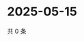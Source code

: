 # 2025-05-15

共 0 条

<!-- BEGIN ZHIHUQUESTIONS -->
<!-- 最后更新时间 Thu May 15 2025 06:09:00 GMT+0800 (China Standard Time) -->

<!-- END ZHIHUQUESTIONS -->
